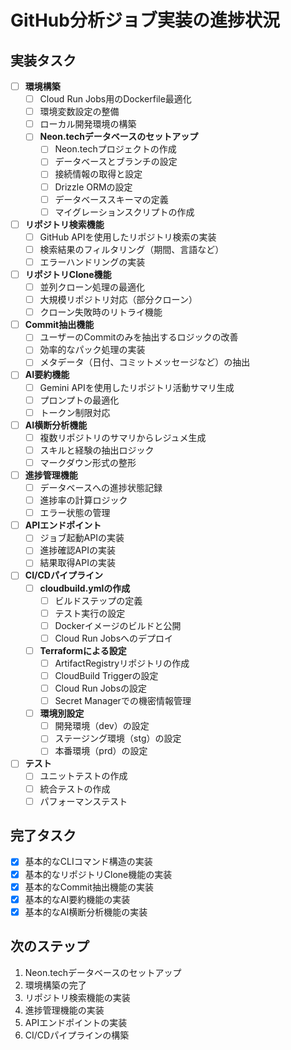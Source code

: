 # GitHub分析ジョブ実装の進捗状況

## 実装タスク

- [ ] **環境構築**
  - [ ] Cloud Run Jobs用のDockerfile最適化
  - [ ] 環境変数設定の整備
  - [ ] ローカル開発環境の構築
  - [ ] **Neon.techデータベースのセットアップ**
    - [ ] Neon.techプロジェクトの作成
    - [ ] データベースとブランチの設定
    - [ ] 接続情報の取得と設定
    - [ ] Drizzle ORMの設定
    - [ ] データベーススキーマの定義
    - [ ] マイグレーションスクリプトの作成

- [ ] **リポジトリ検索機能**
  - [ ] GitHub APIを使用したリポジトリ検索の実装
  - [ ] 検索結果のフィルタリング（期間、言語など）
  - [ ] エラーハンドリングの実装

- [ ] **リポジトリClone機能**
  - [ ] 並列クローン処理の最適化
  - [ ] 大規模リポジトリ対応（部分クローン）
  - [ ] クローン失敗時のリトライ機能

- [ ] **Commit抽出機能**
  - [ ] ユーザーのCommitのみを抽出するロジックの改善
  - [ ] 効率的なパック処理の実装
  - [ ] メタデータ（日付、コミットメッセージなど）の抽出

- [ ] **AI要約機能**
  - [ ] Gemini APIを使用したリポジトリ活動サマリ生成
  - [ ] プロンプトの最適化
  - [ ] トークン制限対応

- [ ] **AI横断分析機能**
  - [ ] 複数リポジトリのサマリからレジュメ生成
  - [ ] スキルと経験の抽出ロジック
  - [ ] マークダウン形式の整形

- [ ] **進捗管理機能**
  - [ ] データベースへの進捗状態記録
  - [ ] 進捗率の計算ロジック
  - [ ] エラー状態の管理

- [ ] **APIエンドポイント**
  - [ ] ジョブ起動APIの実装
  - [ ] 進捗確認APIの実装
  - [ ] 結果取得APIの実装

- [ ] **CI/CDパイプライン**
  - [ ] **cloudbuild.ymlの作成**
    - [ ] ビルドステップの定義
    - [ ] テスト実行の設定
    - [ ] Dockerイメージのビルドと公開
    - [ ] Cloud Run Jobsへのデプロイ
  - [ ] **Terraformによる設定**
    - [ ] ArtifactRegistryリポジトリの作成
    - [ ] CloudBuild Triggerの設定
    - [ ] Cloud Run Jobsの設定
    - [ ] Secret Managerでの機密情報管理
  - [ ] **環境別設定**
    - [ ] 開発環境（dev）の設定
    - [ ] ステージング環境（stg）の設定
    - [ ] 本番環境（prd）の設定

- [ ] **テスト**
  - [ ] ユニットテストの作成
  - [ ] 統合テストの作成
  - [ ] パフォーマンステスト

## 完了タスク

- [x] 基本的なCLIコマンド構造の実装
- [x] 基本的なリポジトリClone機能の実装
- [x] 基本的なCommit抽出機能の実装
- [x] 基本的なAI要約機能の実装
- [x] 基本的なAI横断分析機能の実装

## 次のステップ

1. Neon.techデータベースのセットアップ
2. 環境構築の完了
3. リポジトリ検索機能の実装
4. 進捗管理機能の実装
5. APIエンドポイントの実装
6. CI/CDパイプラインの構築